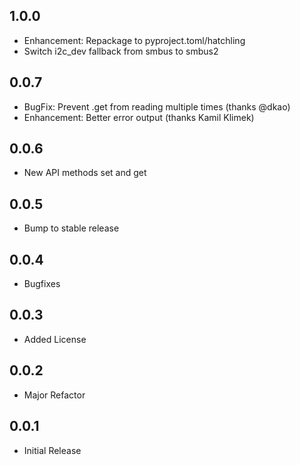 1.0.0
-----

* Enhancement: Repackage to pyproject.toml/hatchling
* Switch i2c_dev fallback from smbus to smbus2

0.0.7
-----

* BugFix: Prevent .get from reading multiple times (thanks @dkao)
* Enhancement: Better error output (thanks Kamil Klimek)

0.0.6
-----

* New API methods set and get

0.0.5
-----

* Bump to stable release

0.0.4
-----

* Bugfixes

0.0.3
-----

* Added License

0.0.2
-----

* Major Refactor

0.0.1
-----

* Initial Release
